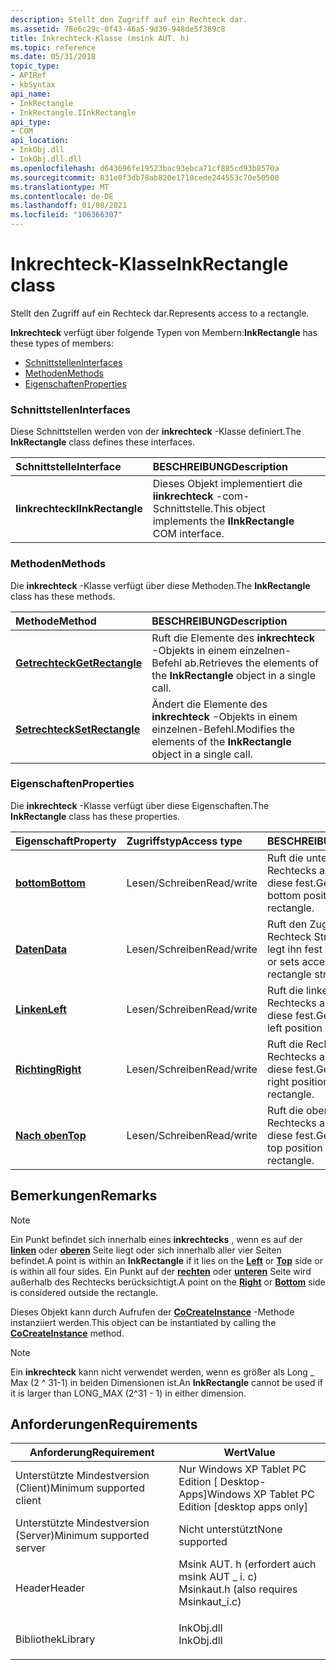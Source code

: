 ```yaml
---
description: Stellt den Zugriff auf ein Rechteck dar.
ms.assetid: 78e6c29c-0f43-46a5-9d30-948de5f369c8
title: Inkrechteck-Klasse (msink AUT. h)
ms.topic: reference
ms.date: 05/31/2018
topic_type:
- APIRef
- kbSyntax
api_name:
- InkRectangle
- InkRectangle.IInkRectangle
api_type:
- COM
api_location:
- InkObj.dll
- InkObj.dll.dll
ms.openlocfilehash: d643696fe19523bac93ebca71cf885cd93b8570a
ms.sourcegitcommit: 831e8f3db78ab820e1710cede244553c70e50500
ms.translationtype: MT
ms.contentlocale: de-DE
ms.lasthandoff: 01/08/2021
ms.locfileid: "106366307"
---
```

# <a name="inkrectangle-class"></a><span data-ttu-id="813aa-103">Inkrechteck-Klasse</span><span class="sxs-lookup"><span data-stu-id="813aa-103">InkRectangle class</span></span>

<span data-ttu-id="813aa-104">Stellt den Zugriff auf ein Rechteck dar.</span><span class="sxs-lookup"><span data-stu-id="813aa-104">Represents access to a rectangle.</span></span>

<span data-ttu-id="813aa-105">**Inkrechteck** verfügt über folgende Typen von Membern:</span><span class="sxs-lookup"><span data-stu-id="813aa-105">**InkRectangle** has these types of members:</span></span>

-   [<span data-ttu-id="813aa-106">Schnittstellen</span><span class="sxs-lookup"><span data-stu-id="813aa-106">Interfaces</span></span>](#interfaces)
-   [<span data-ttu-id="813aa-107">Methoden</span><span class="sxs-lookup"><span data-stu-id="813aa-107">Methods</span></span>](#methods)
-   [<span data-ttu-id="813aa-108">Eigenschaften</span><span class="sxs-lookup"><span data-stu-id="813aa-108">Properties</span></span>](#properties)

### <a name="interfaces"></a><span data-ttu-id="813aa-109">Schnittstellen</span><span class="sxs-lookup"><span data-stu-id="813aa-109">Interfaces</span></span>

<span data-ttu-id="813aa-110">Diese Schnittstellen werden von der **inkrechteck** -Klasse definiert.</span><span class="sxs-lookup"><span data-stu-id="813aa-110">The **InkRectangle** class defines these interfaces.</span></span>



| <span data-ttu-id="813aa-111">Schnittstelle</span><span class="sxs-lookup"><span data-stu-id="813aa-111">Interface</span></span>         | <span data-ttu-id="813aa-112">BESCHREIBUNG</span><span class="sxs-lookup"><span data-stu-id="813aa-112">Description</span></span>                                                            |
|:------------------|:-----------------------------------------------------------------------|
| <span data-ttu-id="813aa-113">**Iinkrechteck**</span><span class="sxs-lookup"><span data-stu-id="813aa-113">**IInkRectangle**</span></span> | <span data-ttu-id="813aa-114">Dieses Objekt implementiert die **iinkrechteck** -com-Schnittstelle.</span><span class="sxs-lookup"><span data-stu-id="813aa-114">This object implements the **IInkRectangle** COM interface.</span></span><br/> |



 

### <a name="methods"></a><span data-ttu-id="813aa-115">Methoden</span><span class="sxs-lookup"><span data-stu-id="813aa-115">Methods</span></span>

<span data-ttu-id="813aa-116">Die **inkrechteck** -Klasse verfügt über diese Methoden.</span><span class="sxs-lookup"><span data-stu-id="813aa-116">The **InkRectangle** class has these methods.</span></span>



| <span data-ttu-id="813aa-117">Methode</span><span class="sxs-lookup"><span data-stu-id="813aa-117">Method</span></span>                                            | <span data-ttu-id="813aa-118">BESCHREIBUNG</span><span class="sxs-lookup"><span data-stu-id="813aa-118">Description</span></span>                                                                        |
|:--------------------------------------------------|:-----------------------------------------------------------------------------------|
| [<span data-ttu-id="813aa-119">**Getrechteck**</span><span class="sxs-lookup"><span data-stu-id="813aa-119">**GetRectangle**</span></span>](/windows/desktop/api/msinkaut/nf-msinkaut-iinkrectangle-getrectangle) | <span data-ttu-id="813aa-120">Ruft die Elemente des **inkrechteck** -Objekts in einem einzelnen-Befehl ab.</span><span class="sxs-lookup"><span data-stu-id="813aa-120">Retrieves the elements of the **InkRectangle** object in a single call.</span></span><br/> |
| [<span data-ttu-id="813aa-121">**Setrechteck**</span><span class="sxs-lookup"><span data-stu-id="813aa-121">**SetRectangle**</span></span>](/windows/desktop/api/msinkaut/nf-msinkaut-iinkrectangle-setrectangle) | <span data-ttu-id="813aa-122">Ändert die Elemente des **inkrechteck** -Objekts in einem einzelnen-Befehl.</span><span class="sxs-lookup"><span data-stu-id="813aa-122">Modifies the elements of the **InkRectangle** object in a single call.</span></span><br/>  |



 

### <a name="properties"></a><span data-ttu-id="813aa-123">Eigenschaften</span><span class="sxs-lookup"><span data-stu-id="813aa-123">Properties</span></span>

<span data-ttu-id="813aa-124">Die **inkrechteck** -Klasse verfügt über diese Eigenschaften.</span><span class="sxs-lookup"><span data-stu-id="813aa-124">The **InkRectangle** class has these properties.</span></span>



| <span data-ttu-id="813aa-125">Eigenschaft</span><span class="sxs-lookup"><span data-stu-id="813aa-125">Property</span></span>                                         | <span data-ttu-id="813aa-126">Zugriffstyp</span><span class="sxs-lookup"><span data-stu-id="813aa-126">Access type</span></span>           | <span data-ttu-id="813aa-127">BESCHREIBUNG</span><span class="sxs-lookup"><span data-stu-id="813aa-127">Description</span></span>                                                        |
|:-------------------------------------------------|:----------------------|:-------------------------------------------------------------------|
| [<span data-ttu-id="813aa-128">**bottom**</span><span class="sxs-lookup"><span data-stu-id="813aa-128">**Bottom**</span></span>](/windows/desktop/api/msinkaut/nf-msinkaut-iinkrectangle-get_bottom)<br/> | <span data-ttu-id="813aa-129">Lesen/Schreiben</span><span class="sxs-lookup"><span data-stu-id="813aa-129">Read/write</span></span><br/> | <span data-ttu-id="813aa-130">Ruft die untere Position des Rechtecks ab oder legt diese fest.</span><span class="sxs-lookup"><span data-stu-id="813aa-130">Gets or sets the bottom position of the rectangle.</span></span><br/>      |
| [<span data-ttu-id="813aa-131">**Daten**</span><span class="sxs-lookup"><span data-stu-id="813aa-131">**Data**</span></span>](/windows/desktop/api/msinkaut/nf-msinkaut-iinkrectangle-get_data)<br/>     | <span data-ttu-id="813aa-132">Lesen/Schreiben</span><span class="sxs-lookup"><span data-stu-id="813aa-132">Read/write</span></span><br/> | <span data-ttu-id="813aa-133">Ruft den Zugriff auf die Rechteck Struktur ab oder legt ihn fest (nur C++).</span><span class="sxs-lookup"><span data-stu-id="813aa-133">Gets or sets access to the rectangle struct (C++ only).</span></span><br/> |
| [<span data-ttu-id="813aa-134">**Linken**</span><span class="sxs-lookup"><span data-stu-id="813aa-134">**Left**</span></span>](/windows/desktop/api/msinkaut/nf-msinkaut-iinkrectangle-get_left)<br/>     | <span data-ttu-id="813aa-135">Lesen/Schreiben</span><span class="sxs-lookup"><span data-stu-id="813aa-135">Read/write</span></span><br/> | <span data-ttu-id="813aa-136">Ruft die linke Position des Rechtecks ab oder legt diese fest.</span><span class="sxs-lookup"><span data-stu-id="813aa-136">Gets or sets the left position of the rectangle.</span></span><br/>        |
| [<span data-ttu-id="813aa-137">**Richting**</span><span class="sxs-lookup"><span data-stu-id="813aa-137">**Right**</span></span>](/windows/desktop/api/msinkaut/nf-msinkaut-iinkrectangle-get_right)<br/>   | <span data-ttu-id="813aa-138">Lesen/Schreiben</span><span class="sxs-lookup"><span data-stu-id="813aa-138">Read/write</span></span><br/> | <span data-ttu-id="813aa-139">Ruft die Rechte Position des Rechtecks ab oder legt diese fest.</span><span class="sxs-lookup"><span data-stu-id="813aa-139">Gets or sets the right position of the rectangle.</span></span><br/>       |
| [<span data-ttu-id="813aa-140">**Nach oben**</span><span class="sxs-lookup"><span data-stu-id="813aa-140">**Top**</span></span>](/windows/desktop/api/msinkaut/nf-msinkaut-iinkrectangle-get_top)<br/>       | <span data-ttu-id="813aa-141">Lesen/Schreiben</span><span class="sxs-lookup"><span data-stu-id="813aa-141">Read/write</span></span><br/> | <span data-ttu-id="813aa-142">Ruft die oberste Position des Rechtecks ab oder legt diese fest.</span><span class="sxs-lookup"><span data-stu-id="813aa-142">Gets or sets the top position of the rectangle.</span></span><br/>         |



 

## <a name="remarks"></a><span data-ttu-id="813aa-143">Bemerkungen</span><span class="sxs-lookup"><span data-stu-id="813aa-143">Remarks</span></span>

> [!Note]  
> <span data-ttu-id="813aa-144">Ein Punkt befindet sich innerhalb eines **inkrechtecks** , wenn es auf der [**linken**](/windows/desktop/api/msinkaut/nf-msinkaut-iinkrectangle-get_left) oder [**oberen**](/windows/desktop/api/msinkaut/nf-msinkaut-iinkrectangle-get_top) Seite liegt oder sich innerhalb aller vier Seiten befindet.</span><span class="sxs-lookup"><span data-stu-id="813aa-144">A point is within an **InkRectangle** if it lies on the [**Left**](/windows/desktop/api/msinkaut/nf-msinkaut-iinkrectangle-get_left) or [**Top**](/windows/desktop/api/msinkaut/nf-msinkaut-iinkrectangle-get_top) side or is within all four sides.</span></span> <span data-ttu-id="813aa-145">Ein Punkt auf der [**rechten**](/windows/desktop/api/msinkaut/nf-msinkaut-iinkrectangle-get_right) oder [**unteren**](/windows/desktop/api/msinkaut/nf-msinkaut-iinkrectangle-get_bottom) Seite wird außerhalb des Rechtecks berücksichtigt.</span><span class="sxs-lookup"><span data-stu-id="813aa-145">A point on the [**Right**](/windows/desktop/api/msinkaut/nf-msinkaut-iinkrectangle-get_right) or [**Bottom**](/windows/desktop/api/msinkaut/nf-msinkaut-iinkrectangle-get_bottom) side is considered outside the rectangle.</span></span>

 

<span data-ttu-id="813aa-146">Dieses Objekt kann durch Aufrufen der [**CoCreateInstance**](/windows/desktop/api/combaseapi/nf-combaseapi-cocreateinstance) -Methode instanziiert werden.</span><span class="sxs-lookup"><span data-stu-id="813aa-146">This object can be instantiated by calling the [**CoCreateInstance**](/windows/desktop/api/combaseapi/nf-combaseapi-cocreateinstance) method.</span></span>

> [!Note]  
> <span data-ttu-id="813aa-147">Ein **inkrechteck** kann nicht verwendet werden, wenn es größer als Long \_ Max (2 ^ 31-1) in beiden Dimensionen ist.</span><span class="sxs-lookup"><span data-stu-id="813aa-147">An **InkRectangle** cannot be used if it is larger than LONG\_MAX (2^31 - 1) in either dimension.</span></span>

 

## <a name="requirements"></a><span data-ttu-id="813aa-148">Anforderungen</span><span class="sxs-lookup"><span data-stu-id="813aa-148">Requirements</span></span>



| <span data-ttu-id="813aa-149">Anforderung</span><span class="sxs-lookup"><span data-stu-id="813aa-149">Requirement</span></span> | <span data-ttu-id="813aa-150">Wert</span><span class="sxs-lookup"><span data-stu-id="813aa-150">Value</span></span> |
|-------------------------------------|---------------------------------------------------------------------------------------------------------------------|
| <span data-ttu-id="813aa-151">Unterstützte Mindestversion (Client)</span><span class="sxs-lookup"><span data-stu-id="813aa-151">Minimum supported client</span></span><br/> | <span data-ttu-id="813aa-152">Nur Windows XP Tablet PC Edition \[ Desktop-Apps\]</span><span class="sxs-lookup"><span data-stu-id="813aa-152">Windows XP Tablet PC Edition \[desktop apps only\]</span></span><br/>                                                       |
| <span data-ttu-id="813aa-153">Unterstützte Mindestversion (Server)</span><span class="sxs-lookup"><span data-stu-id="813aa-153">Minimum supported server</span></span><br/> | <span data-ttu-id="813aa-154">Nicht unterstützt</span><span class="sxs-lookup"><span data-stu-id="813aa-154">None supported</span></span><br/>                                                                                           |
| <span data-ttu-id="813aa-155">Header</span><span class="sxs-lookup"><span data-stu-id="813aa-155">Header</span></span><br/>                   | <dl> <span data-ttu-id="813aa-156"><dt>Msink AUT. h (erfordert auch msink AUT \_ i. c)</dt></span><span class="sxs-lookup"><span data-stu-id="813aa-156"><dt>Msinkaut.h (also requires Msinkaut\_i.c)</dt></span></span> </dl> |
| <span data-ttu-id="813aa-157">Bibliothek</span><span class="sxs-lookup"><span data-stu-id="813aa-157">Library</span></span><br/>                  | <dl> <span data-ttu-id="813aa-158"><dt>InkObj.dll</dt></span><span class="sxs-lookup"><span data-stu-id="813aa-158"><dt>InkObj.dll</dt></span></span> </dl>                               |



 


